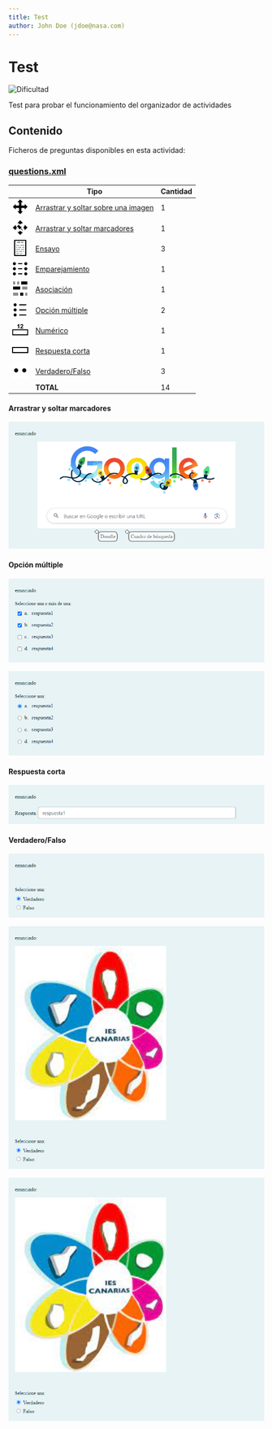```yaml
---
title: Test
author: John Doe (jdoe@nasa.com)
---
```


# Test


![Dificultad](https://img.shields.io/badge/Dificultad-Media-yellow)


Test para probar el funcionamiento del organizador de actividades

## Contenido

Ficheros de preguntas disponibles en esta actividad:


### [questions.xml](https://github.com/iescanarias/actividades/tree/main/.actirepo/test/questions.xml)

|   | Tipo              | Cantidad                   |
| - | ----------------- | -------------------------- |
| ![ddimageortext](https://raw.githubusercontent.com/iescanarias/actividades/main/.actirepo/icons/ddimageortext.svg) | [Arrastrar y soltar sobre una imagen](#arrastrar-y-soltar-sobre-una-imagen) | 1 |
| ![ddmarker](https://raw.githubusercontent.com/iescanarias/actividades/main/.actirepo/icons/ddmarker.svg) | [Arrastrar y soltar marcadores](#arrastrar-y-soltar-marcadores) | 1 |
| ![essay](https://raw.githubusercontent.com/iescanarias/actividades/main/.actirepo/icons/essay.svg) | [Ensayo](#ensayo) | 3 |
| ![matching](https://raw.githubusercontent.com/iescanarias/actividades/main/.actirepo/icons/matching.svg) | [Emparejamiento](#emparejamiento) | 1 |
| ![cloze](https://raw.githubusercontent.com/iescanarias/actividades/main/.actirepo/icons/cloze.svg) | [Asociación](#asociacion) | 1 |
| ![multichoice](https://raw.githubusercontent.com/iescanarias/actividades/main/.actirepo/icons/multichoice.svg) | [Opción múltiple](#opcion-multiple) | 2 |
| ![numerical](https://raw.githubusercontent.com/iescanarias/actividades/main/.actirepo/icons/numerical.svg) | [Numérico](#numerico) | 1 |
| ![shortanswer](https://raw.githubusercontent.com/iescanarias/actividades/main/.actirepo/icons/shortanswer.svg) | [Respuesta corta](#respuesta-corta) | 1 |
| ![truefalse](https://raw.githubusercontent.com/iescanarias/actividades/main/.actirepo/icons/truefalse.svg) | [Verdadero/Falso](#verdaderofalso) | 3 |
|   | **TOTAL**         | 14 |


#### Arrastrar y soltar marcadores


![arrastrar-y-soltar-marcadores_0.png](images/arrastrar-y-soltar-marcadores_0.png)



#### Opción múltiple


![opcion-multiple-respuesta-multiple_0.png](images/opcion-multiple-respuesta-multiple_0.png)

![opcion-multiple-respuesta-simple_0.png](images/opcion-multiple-respuesta-simple_0.png)



#### Respuesta corta


![respuesta-corta_0.png](images/respuesta-corta_0.png)



#### Verdadero/Falso


![verdaderofalso_0.png](images/verdaderofalso_0.png)

![verdaderofalso-con-imagen-adjunta_0.png](images/verdaderofalso-con-imagen-adjunta_0.png)

![verdaderofalso-con-imagen-embebida_0.png](images/verdaderofalso-con-imagen-embebida_0.png)




